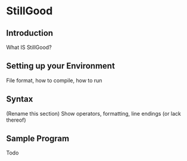# StillGood

## Introduction

What IS StillGood?

## Setting up your Environment

File format, how to compile, how to run

## Syntax

(Rename this section) Show operators, formatting, line endings (or lack thereof)

## Sample Program

Todo